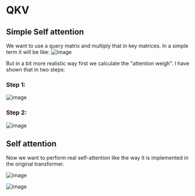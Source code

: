 # QKV

## Simple Self attention

We want to use a query matrix and multiply that in key matrices. In a simple term it will be like:
![image](https://github.com/user-attachments/assets/8f71f2cb-e96d-49bd-a688-679ad6e1c5a9)

But in a bit more realistic way first we calculate the "attention weigh". I have shown that in two steps:

### Step 1:


![image](https://github.com/user-attachments/assets/3183ec2c-7f6f-4ba5-8847-cefcf81af34b)

### Step 2:

![image](https://github.com/user-attachments/assets/de84c53b-cf77-4632-a28f-4a1407c83194)


## Self attention

Now we want to perform real self-attention like the way it is implemented in the original transformer.

![image](https://github.com/user-attachments/assets/04e00326-fc32-4a72-8776-5ee10ad15768)


![image](https://github.com/user-attachments/assets/fdf48328-0a0c-422d-bdea-d2e1ed6faeb4)







